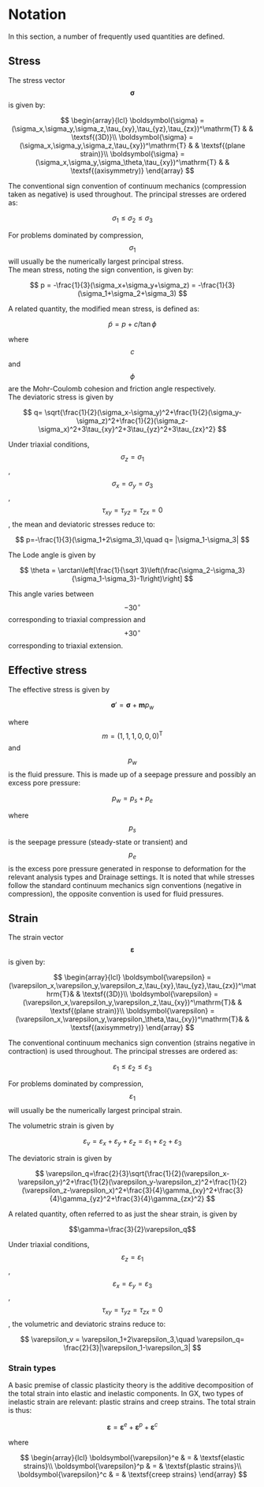 # Notation

In this section, a number of frequently used quantities are defined.

## Stress

The stress vector $$\boldsymbol{\sigma}$$ is given by:

$$
\begin{array}{lcl}
\boldsymbol{\sigma} = (\sigma_x,\sigma_y,\sigma_z,\tau_{xy},\tau_{yz},\tau_{zx})^\mathrm{T} & & \textsf{(3D)}\\
\boldsymbol{\sigma} = (\sigma_x,\sigma_y,\sigma_z,\tau_{xy})^\mathrm{T} & & \textsf{(plane strain)}\\
\boldsymbol{\sigma} = (\sigma_x,\sigma_y,\sigma_\theta,\tau_{xy})^\mathrm{T} & & \textsf{(axisymmetry)}
\end{array}
$$

The conventional sign convention of continuum mechanics (compression taken as negative) is used throughout. The principal stresses are ordered as:

$$
\sigma_1\leq \sigma_2 \leq\sigma_3
$$

For problems dominated by compression, $$\sigma_1$$ will usually be the numerically largest principal stress.\
The mean stress, noting the sign convention, is given by:

$$
p = -\frac{1}{3}(\sigma_x+\sigma_y+\sigma_z) = -\frac{1}{3}(\sigma_1+\sigma_2+\sigma_3)
$$

A related quantity, the modified mean stress, is defined as:

$$
\tilde p = p + c/\tan\phi
$$

where $$c$$ and $$\phi$$ are the Mohr-Coulomb cohesion and friction angle respectively.\
The deviatoric stress is given by

$$
q= \sqrt{\frac{1}{2}(\sigma_x-\sigma_y)^2+\frac{1}{2}(\sigma_y-\sigma_z)^2+\frac{1}{2}(\sigma_z-\sigma_x)^2+3\tau_{xy}^2+3\tau_{yz}^2+3\tau_{zx}^2}
$$

Under triaxial conditions, $$\sigma_z=\sigma_1$$, $$\sigma_x=\sigma_y=\sigma_3$$, $$\tau_{xy}=\tau_{yz}=\tau_{zx}=0$$, the mean and deviatoric stresses reduce to:

$$
p=-\frac{1}{3}(\sigma_1+2\sigma_3),\quad q= |\sigma_1-\sigma_3|
$$

The Lode angle is given by

$$
\theta = \arctan\left[\frac{1}{\sqrt 3}\left(\frac{\sigma_2-\sigma_3}{\sigma_1-\sigma_3}-1\right)\right]
$$

This angle varies between $$-30^\circ$$ corresponding to triaxial compression and $$+30^\circ$$ corresponding to triaxial extension.

## Effective stress

The effective stress is given by

$$
\boldsymbol{\sigma}' = \boldsymbol{\sigma}+\boldsymbol{m}p_w
$$

where $$m=(1,1,1,0,0,0)^\mathrm{T}$$ and $$p_w$$ is the fluid pressure. This is made up of a seepage pressure and possibly an excess pore pressure:

$$
p_w = p_s + p_e
$$

where $$p_s$$ is the seepage pressure (steady-state or transient) and $$p_e$$ is the excess pore pressure generated in response to deformation for the relevant analysis types and Drainage settings. It is noted that while stresses follow the standard continuum mechanics sign conventions (negative in compression), the opposite convention is used for fluid pressures.

## Strain

The strain vector $$\boldsymbol{\varepsilon}$$ is given by:

$$
\begin{array}{lcl}
\boldsymbol{\varepsilon} = (\varepsilon_x,\varepsilon_y,\varepsilon_z,\tau_{xy},\tau_{yz},\tau_{zx})^\mathrm{T}& & \textsf{(3D)}\\
\boldsymbol{\varepsilon} = (\varepsilon_x,\varepsilon_y,\varepsilon_z,\tau_{xy})^\mathrm{T}& & \textsf{(plane strain)}\\
\boldsymbol{\varepsilon} = (\varepsilon_x,\varepsilon_y,\varepsilon_\theta,\tau_{xy})^\mathrm{T}& & \textsf{(axisymmetry)}
\end{array}
$$

The conventional continuum mechanics sign convention (strains negative in contraction) is used throughout. The principal stresses are ordered as:

$$\varepsilon_1\leq \varepsilon_2 \leq\varepsilon_3$$

For problems dominated by compression, $$\varepsilon_1$$ will usually be the numerically largest principal strain.

The volumetric strain is given by

$$
\varepsilon_v = \varepsilon_x+\varepsilon_y+\varepsilon_z = \varepsilon_1+\varepsilon_2+\varepsilon_3
$$

The deviatoric strain is given by

$$
\varepsilon_q=\frac{2}{3}\sqrt{\frac{1}{2}(\varepsilon_x-\varepsilon_y)^2+\frac{1}{2}(\varepsilon_y-\varepsilon_z)^2+\frac{1}{2}(\varepsilon_z-\varepsilon_x)^2+\frac{3}{4}\gamma_{xy}^2+\frac{3}{4}\gamma_{yz}^2+\frac{3}{4}\gamma_{zx}^2}
$$

A related quantity, often referred to as just the shear strain, is given by

$$\gamma=\frac{3}{2}\varepsilon_q$$

Under triaxial conditions, $$\varepsilon_z=\varepsilon_1$$, $$\varepsilon_x=\varepsilon_y=\varepsilon_3$$, $$\tau_{xy}=\tau_{yz}=\tau_{zx}=0$$, the volumetric and deviatoric strains reduce to:

$$
\varepsilon_v = \varepsilon_1+2\varepsilon_3,\quad \varepsilon_q= \frac{2}{3}|\varepsilon_1-\varepsilon_3|
$$

### Strain types

A basic premise of classic plasticity theory is the additive decomposition of the total strain into elastic and inelastic components. In GX, two types of inelastic strain are relevant: plastic strains and creep strains. The total strain is thus:

$$
\boldsymbol{\varepsilon} = \boldsymbol{\varepsilon}^e + \boldsymbol{\varepsilon}^p + \boldsymbol{\varepsilon}^c
$$

where

$$
\begin{array}{lcl}
\boldsymbol{\varepsilon}^e & = & \textsf{elastic strains}\\
\boldsymbol{\varepsilon}^p & = & \textsf{plastic strains}\\
\boldsymbol{\varepsilon}^c & = & \textsf{creep strains}
\end{array}
$$

